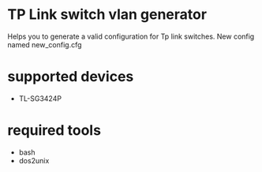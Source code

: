 # TP Link switch vlan generator

Helps you to generate a valid configuration for Tp link switches.
New config named new\_config.cfg

# supported devices

 * TL-SG3424P

# required tools

 * bash
 * dos2unix
